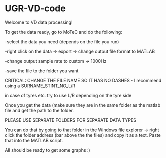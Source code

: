 # UGR-VD-code

Welcome to VD data processing!

To get the data ready, go to MoTeC and do the following:

-select the data you need (depends on the file you run)

-right click on the data -> export -> change output file format to MATLAB

-change output sample rate to custom -> 1000Hz

-save the file to the folder you want

CRITICAL: CHANGE THE FILE NAME SO IT HAS NO DASHES - I recommend using a SURNAME_STINT_NO_L/R

in case of tyres etc. try to use L/R depending on the tyre side

Once you get the data (make sure they are in the same folder as the matlab file and get the path to the folder.

PLEASE USE SEPARATE FOLDERS FOR SEPARATE DATA TYPES

You can do that by going to that folder in the Windows file explorer -> right click the folder address (bar above the the files)
and copy it as a text. Paste that into the MATLAB script.

All should be ready to get some graphs :)
